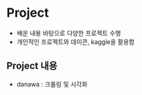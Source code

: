 # Project



* 배운 내용 바탕으로 다양한 프로젝트 수행
* 개인적인 프로젝트와 데이콘, kaggle을 활용함



## Project 내용
* danawa : 크롤링 및 시각화